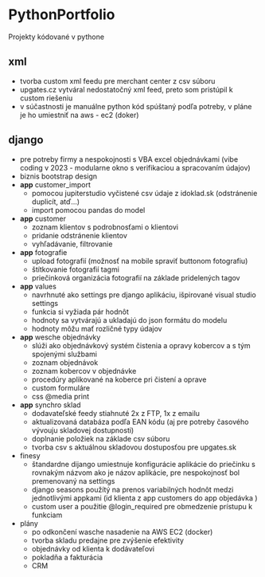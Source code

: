 # PythonPortfolio
Projekty kódované v pythone

## xml
- tvorba custom xml feedu pre merchant center z csv súboru
- upgates.cz vytváral nedostatočný xml feed, preto som pristúpil k custom riešeniu
- v súčastnosti je manuálne python kód spúštaný podľa potreby, v pláne je ho umiestniť na aws - ec2 (doker)

## django
- pre potreby firmy a nespokojnosti s VBA excel objednávkami (vibe coding v 2023 - modularne okno s verifikaciou a spracovaním údajov)
- biznis bootstrap design
- __app__ customer_import
  - pomocou jupiterstudio vyčistené csv údaje z idoklad.sk (odstránenie duplicít, atď...)
  - import pomocou pandas do model
- __app__ customer
  - zoznam klientov s podrobnosťami o klientovi
  - pridanie odstránenie klientov
  - vyhľadávanie, filtrovanie
- __app__ fotografie
  - upload fotografií (možnosť na mobile spraviť buttonom fotografiu)
  - štítkovanie fotografií tagmi
  - priečinková organizácia fotografií na základe pridelených tagov
- __app__ values
  - navrhnuté ako settings pre django aplikáciu, išpirované visual studio settings
  - funkcia si vyžiada pár hodnôt
  - hodnoty sa vytvárajú a ukladajú do json formátu do modelu
  - hodnoty môžu mať rozličné typy údajov
- __app__ wesche objednávky
  - slúži ako objednávkový systém čistenia a opravy kobercov a s tým spojenými službami
  - zoznam objednávok
  - zoznam kobercov v objednávke
  - procedúry aplikované na koberce pri čistení a oprave
  - custom formuláre
  - css @media print
- __app__ synchro sklad
  - dodavateľské feedy stiahnuté 2x z FTP, 1x z emailu
  - aktualizovaná databáza podľa EAN kódu (aj pre potreby časového vývouju skladovej dostupnosti)
  - doplnanie položiek na základe csv súboru
  - tvorba csv s aktuálnou skladovou dostuposťou pre upgates.sk
- finesy
  - štandardne dijango umiestnuje konfigurácie aplikácie do priečinku s rovnakým názvom ako je názov aplikácie, pre nespokojnosť bol premenovaný na settings
  - django seasons použítý na prenos variabilných hodnôt medzi jednotlivými appkami (id klienta z app customers do app objedávka )
  - custom user a použitie @login_required pre obmedzenie prístupu k funkciam
- plány
  - po odkončení wasche nasadenie na AWS EC2 (docker)
  - tvorba skladu predajne pre zvýšenie efektivity
  - objednávky od klienta k dodávateľovi
  - pokladňa a fakturácia
  - CRM
